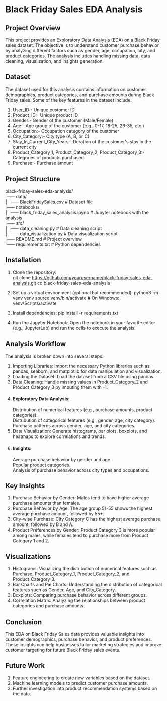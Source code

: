 # Black Friday Sales EDA Analysis

## Project Overview
This project provides an Exploratory Data Analysis (EDA) on a Black Friday sales dataset. The objective is to understand customer purchase behavior by analyzing different factors such as gender, age, occupation, city, and product categories. The analysis includes handling missing data, data cleaning, visualization, and insights generation.

##  Dataset
The dataset used for this analysis contains information on customer demographics, product categories, and purchase amounts during Black Friday sales. Some of the key features in the dataset include:

1. User_ID:-  Unique customer ID  
2. Product_ID:-  Unique product ID  
3. Gender:-  Gender of the customer (Male/Female)  
4. Age:-  Age group of the customer (e.g., 0-17, 18-25, 26-35, etc.)  
5. Occupation:-  Occupation category of the customer  
6. City_Category:-  City type (A, B, or C)  
7. Stay_In_Current_City_Years:-  Duration of the customer's stay in the current city  
8. Product_Category_1, Product_Category_2, Product_Category_3:-  Categories of products purchased  
9. Purchase:-  Purchase amount


## Project Structure

black-friday-sales-eda-analysis/  
├── data/  
│   └── BlackFridaySales.csv          # Dataset file  
├── notebooks/  
│   └── black_friday_sales_analysis.ipynb   # Jupyter notebook with the analysis  
├── src/  
│   └── data_cleaning.py              # Data cleaning script  
│   └── data_visualization.py         # Data visualization script  
├── README.md                         # Project overview  
└── requirements.txt                  # Python dependencies  


## Installation

1. Clone the repository:  
  git clone https://github.com/yourusername/black-friday-sales-eda-analysis.git
  cd black-friday-sales-eda-analysis

2. Set up a virtual environment (optional but recommended):
  python3 -m venv venv
  source venv/bin/activate   # On Windows: venv\Scripts\activate

3. Install dependencies:
  pip install -r requirements.txt

4. Run the Jupyter Notebook: Open the notebook in your favorite editor (e.g., JupyterLab) and run the cells to execute the analysis.


## Analysis Workflow
The analysis is broken down into several steps:

1. Importing Libraries: Import the necessary Python libraries such as pandas, seaborn, and matplotlib for data manipulation and visualization.  
2. Loading the Dataset: Load the dataset from a CSV file using pandas.  
3. Data Cleaning: Handle missing values in Product_Category_2 and Product_Category_3 by imputing them with -1.
4. #### Exploratory Data Analysis:
   Distribution of numerical features (e.g., purchase amounts, product categories).  
   Distribution of categorical features (e.g., gender, age, city category).  
   Purchase patterns across gender, age, and city categories.  
5. Data Visualization: Generate histograms, bar plots, boxplots, and heatmaps to explore correlations and trends.
6. #### Insights:
   Average purchase behavior by gender and age.  
   Popular product categories.  
   Analysis of purchase behavior across city types and occupations.


## Key Insights
  1. Purchase Behavior by Gender: Males tend to have higher average purchase amounts than females.  
  2. Purchase Behavior by Age: The age group 51-55 shows the highest average purchase amount, followed by 55+.  
  3. City-wise Purchase: City Category C has the highest average purchase amount, followed by B and A.  
  4. Product Preferences by Gender: Product Category 3 is more popular among males, while females tend to purchase more from Product Category 1 and 2.  

## Visualizations

  1. Histograms: Visualizing the distribution of numerical features such as Purchase, Product_Category_1, Product_Category_2, and Product_Category_3.
  2. Bar Charts and Pie Charts: Understanding the distribution of categorical features such as Gender, Age, and City_Category.
  3. Boxplots: Comparing purchase behavior across different groups.
  4. Correlation Matrix: Analyzing the relationships between product categories and purchase amounts.

## Conclusion

This EDA on Black Friday Sales data provides valuable insights into customer demographics, purchase behavior, and product preferences. These insights can help businesses tailor marketing strategies and improve customer targeting for future Black Friday sales events.

## Future Work
1. Feature engineering to create new variables based on the dataset.
2. Machine learning models to predict customer purchase amounts.
3. Further investigation into product recommendation systems based on the data.


